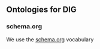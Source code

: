 ## Ontologies for DIG


### schema.org
We use the [schema.org](https://schema.org/docs/schemas.html) vocabulary
